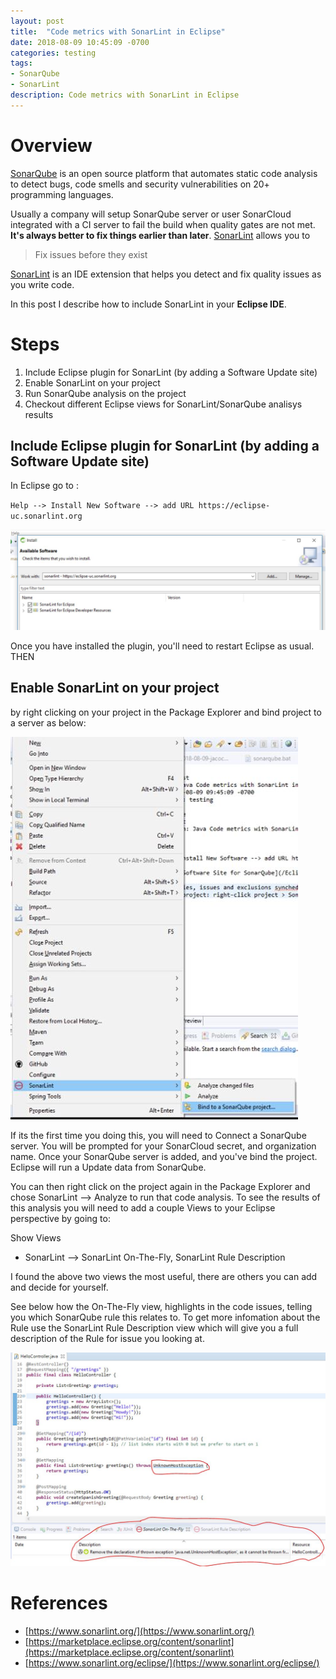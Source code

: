 ```yaml
---
layout: post
title:  "Code metrics with SonarLint in Eclipse"
date: 2018-08-09 10:45:09 -0700
categories: testing
tags: 
- SonarQube
- SonarLint
description: Code metrics with SonarLint in Eclipse
---
```


# Overview

[SonarQube](https://www.sonarqube.org/about/) is an open source platform that automates static code analysis to detect bugs, code smells and security vulnerabilities on 20+ programming languages. 

Usually a company will setup SonarQube server or user SonarCloud integrated with a CI server to fail the build when quality gates are not met. **It's always better to fix things earlier than later**. [SonarLint](https://www.sonarlint.org/) allows you to
> Fix issues before they exist

[SonarLint](https://www.sonarlint.org/) is an IDE extension that helps you detect and fix quality issues as you write code. 

In this post I describe how to include SonarLint in your **Eclipse IDE**. 

# Steps 

1. Include Eclipse plugin for SonarLint (by adding a Software Update site) 
2. Enable SonarLint on your project
3. Run SonarQube analysis on the project
4. Checkout different Eclipse views for SonarLint/SonarQube analisys results

## Include Eclipse plugin for SonarLint (by adding a Software Update site) 

In Eclipse go to : 

`Help --> Install New Software --> add URL https://eclipse-uc.sonarlint.org`

![Eclipse Software Site for SonarQube](/assets/images/testing/EclipseSoftwareSite_SonarQube.JPG)

Once you have installed the plugin, you'll need to restart Eclipse as usual. THEN 

## Enable SonarLint on your project

by right clicking on your project in the Package Explorer and bind project to a server as below: 

![Eclipse Enable SonarQube on Project](/assets/images/testing/EclipseEnable_SonarQube.JPG)

If its the first time you doing this, you will need to Connect a SonarQube server. You will be prompted for your SonarCloud secret, and organization name. 
Once your SonarQube server is added, and you've bind the project. Eclipse will run a Update data from SonarQube. 

You can then right click on the project again in the Package Explorer and chose SonarLint --> Analyze to run that code analysis. 
To see the results of this analysis you will need to add a couple Views to your Eclipse perspective by going to: 

Show Views
- SonarLint --> SonarLint On-The-Fly, SonarLint Rule Description 

I found the above two views the most useful, there are others you can add and decide for yourself. 

See below how the On-The-Fly view, highlights in the code issues, telling you which SonarQube rule this relates to. To get more infomation about the Rule use the SonarLint Rule Description view which will give you a full description of the Rule for issue you looking at. 

![Eclipse Enable SonarQube on Project](/assets/images/testing/EclipseViews_SonarQube.JPG)

# References
- [https://www.sonarlint.org/](https://www.sonarlint.org/)
- [https://marketplace.eclipse.org/content/sonarlint](https://marketplace.eclipse.org/content/sonarlint)
- [https://www.sonarlint.org/eclipse/](https://www.sonarlint.org/eclipse/)

